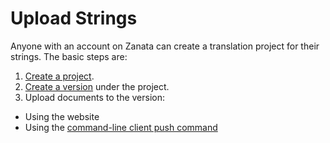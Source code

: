 # Upload Strings

Anyone with an account on Zanata can create a translation project for their strings. The basic steps are:

 1. [Create a project](projects/create-project).
 1. [Create a version](versions/create-version) under the project.
 1. Upload documents to the version:
   - Using the website
   - Using the [command-line client push command](http://zanata-client.readthedocs.org/en/latest/commands/push/)
